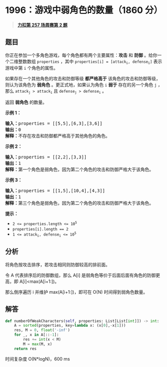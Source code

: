 # 1996：游戏中弱角色的数量（1860 分）


> <u>**[力扣第 257 场周赛第 2 题](https://leetcode.cn/problems/the-number-of-weak-characters-in-the-game/)**</u>

## 题目

<p>你正在参加一个多角色游戏，每个角色都有两个主要属性：<strong>攻击</strong> 和 <strong>防御</strong> 。给你一个二维整数数组 <code>properties</code> ，其中 <code>properties[i] = [attack<sub>i</sub>, defense<sub>i</sub>]</code> 表示游戏中第 <code>i</code> 个角色的属性。</p>

<p>如果存在一个其他角色的攻击和防御等级 <strong>都严格高于</strong> 该角色的攻击和防御等级，则认为该角色为 <strong>弱角色</strong> 。更正式地，如果认为角色 <code>i</code> <strong>弱于</strong> 存在的另一个角色 <code>j</code> ，那么 <code>attack<sub>j</sub> &gt; attack<sub>i</sub></code> 且 <code>defense<sub>j</sub> &gt; defense<sub>i</sub></code> 。</p>

<p>返回 <strong>弱角色</strong> 的数量。</p>



<p><strong>示例 1：</strong></p>

<pre>
<strong>输入：</strong>properties = [[5,5],[6,3],[3,6]]
<strong>输出：</strong>0
<strong>解释：</strong>不存在攻击和防御都严格高于其他角色的角色。
</pre>

<p><strong>示例 2：</strong></p>

<pre>
<strong>输入：</strong>properties = [[2,2],[3,3]]
<strong>输出：</strong>1
<strong>解释：</strong>第一个角色是弱角色，因为第二个角色的攻击和防御严格大于该角色。
</pre>

<p><strong>示例 3：</strong></p>

<pre>
<strong>输入：</strong>properties = [[1,5],[10,4],[4,3]]
<strong>输出：</strong>1
<strong>解释：</strong>第三个角色是弱角色，因为第二个角色的攻击和防御严格大于该角色。
</pre>



<p><strong>提示：</strong></p>

<ul>
<li><code>2 &lt;= properties.length &lt;= 10<sup>5</sup></code></li>
<li><code>properties[i].length == 2</code></li>
<li><code>1 &lt;= attack<sub>i</sub>, defense<sub>i</sub> &lt;= 10<sup>5</sup></code></li>
</ul>


## 分析

将角色按攻击排序，若攻击相同则防御较高的排前面。

令 A 代表排序后的防御数组，那么 A[i] 是弱角色等价于后面后面有角色的防御更高，即 A[i]<max(A[i+1:])。

那么倒序遍历 i 并维护 max(A[i+1:])，即可在 O(N) 时间得到弱角色数量。

## 解答

```python
def numberOfWeakCharacters(self, properties: List[List[int]]) -> int:
    A = sorted(properties, key=lambda x: (x[0],-x[1]))
    res, M = 0, float('-inf')
    for _, x in A[::-1]:
        res += int(x < M)
        M = max(M, x)
    return res
```
时间复杂度 O(N*logN)，600 ms

